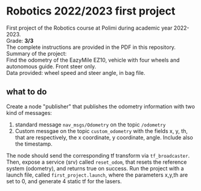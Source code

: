 # Robotics 2022/2023 first project
First project of the Robotics course at Polimi during academic year 2022-2023.  
Grade: **3/3**  
The complete instructions are provided in the PDF in this repository.  
Summary of the project:  
Find the odometry of the EazyMile EZ10, vehicle with four wheels and autonomous guide. Front steer only.  
Data provided: wheel speed and steer angle, in bag file.
## what to do
Create a node "publisher" that publishes the odometry information with two kind of messages:
1. standard message `nav_msgs/Odometry` on the topic `/odometry`  
2. Custom messgae on the topic `custom_odometry` with the fields x, y, th, that are respectively, the x coordinate, y coordinate, angle. Include also the timestamp.  

The node should send the corresponding tf transform via `tf_broadcaster`. Then, expose a service (srv) called `reset_odom`, that resets the reference system (odometry), and returns true on success. Run the project with a launch file, called `first_project.launch`, where the parameters x,y,th are set to 0, and generate 4 static tf for the lasers.

